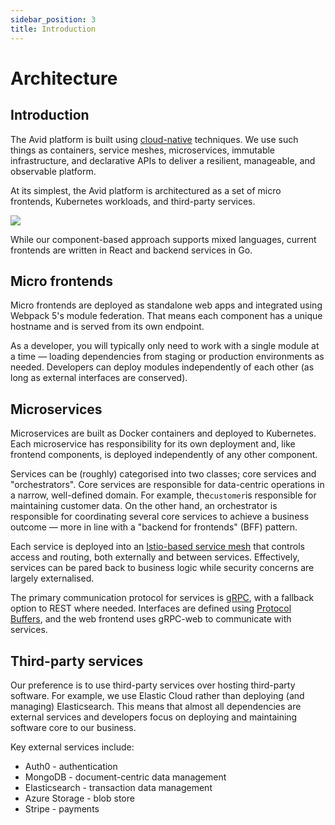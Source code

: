 ```yaml
---
sidebar_position: 3
title: Introduction
---
```


# Architecture

## Introduction

The Avid platform is built using [cloud-native](https://github.com/cncf/toc/blob/main/DEFINITION.md) techniques. We use such things as containers, service meshes, microservices, immutable infrastructure, and declarative APIs to deliver a resilient, manageable, and observable platform.

At its simplest, the Avid platform is architectured as a set of micro frontends, Kubernetes workloads, and third-party services.

![](/img/assets/Overview.jpg)

While our component-based approach supports mixed languages, current frontends are written in React and backend services in Go.

## Micro frontends

Micro frontends are deployed as standalone web apps and integrated using Webpack 5's module federation. That means each component has a unique hostname and is served from its own endpoint.

As a developer, you will typically only need to work with a single module at a time — loading dependencies from staging or production environments as needed. Developers can deploy modules independently of each other (as long as external interfaces are conserved).

## Microservices

Microservices are built as Docker containers and deployed to Kubernetes. Each microservice has responsibility for its own deployment and, like frontend components, is deployed independently of any other component.

Services can be (roughly) categorised into two classes; core services and "orchestrators". Core services are responsible for data-centric operations in a narrow, well-defined domain. For example, the`customer`is responsible for maintaining customer data. On the other hand, an orchestrator is responsible for coordinating several core services to achieve a business outcome — more in line with a "backend for frontends" (BFF) pattern.

Each service is deployed into an [Istio-based service mesh](https://istio.io/latest/about/service-mesh/) that controls access and routing, both externally and between services. Effectively, services can be pared back to business logic while security concerns are largely externalised.

The primary communication protocol for services is [gRPC](https://grpc.io), with a fallback option to REST where needed. Interfaces are defined using [Protocol Buffers](https://developers.google.com/protocol-buffers/docs/proto3), and the web frontend uses gRPC-web to communicate with services.

## Third-party services

Our preference is to use third-party services over hosting third-party software. For example, we use Elastic Cloud rather than deploying (and managing) Elasticsearch. This means that almost all dependencies are external services and developers focus on deploying and maintaining software core to our business.

Key external services include:

* Auth0 - authentication
* MongoDB - document-centric data management
* Elasticsearch - transaction data management
* Azure Storage - blob store
* Stripe - payments
